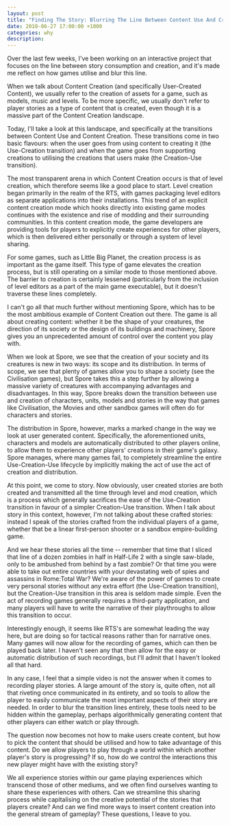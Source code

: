 ```yaml
---
layout: post
title: "Finding The Story: Blurring The Line Between Content Use And Creation"
date: 2010-06-27 17:00:00 +1000
categories: why
description: 
---
```

Over the last few weeks, I've been working on an interactive project that focuses on the line between story consumption and creation, and it's made me reflect on how games utilise and blur this line.

When we talk about Content Creation (and specifically User-Created Content), we usually refer to the creation of assets for a game, such as models, music and levels. To be more specific, we usually don't refer to player stories as a type of content that is created, even though it is a massive part of the Content Creation landscape.

Today, I'll take a look at this landscape, and specifically at the transitions between Content Use and Content Creation. These transitions come in two basic flavours: when the user goes from using content to creating it (the Use-Creation transition) and when the game goes from supporting creations to utilising the creations that users make (the Creation-Use transition).

The most transparent arena in which Content Creation occurs is that of level creation, which therefore seems like a good place to start. Level creation began primarily in the realm of the RTS, with games packaging level editors as separate applications into their installations. This trend of an explicit content creation mode which hooks directly into existing game modes continues with the existence and rise of modding and their surrounding communities. In this content creation mode, the game developers are providing tools for players to explicitly create experiences for other players, which is then delivered either personally or through a system of level sharing.

For some games, such as Little Big Planet, the creation process is as important as the game itself. This type of game elevates the creation process, but is still operating on a similar mode to those mentioned above. The barrier to creation is certainly lessened (particularly from the inclusion of level editors as a part of the main game executable), but it doesn't traverse these lines completely.

I can't go all that much further without mentioning Spore, which has to be the most ambitious example of Content Creation out there. The game is all about creating content: whether it be the shape of your creatures, the direction of its society or the design of its buildings and machinery, Spore gives you an unprecedented amount of control over the content you play with.

When we look at Spore, we see that the creation of your society and its creatures is new in two ways: its scope and its distribution. In terms of scope, we see that plenty of games allow you to shape a society (see the Civilisation games), but Spore takes this a step further by allowing a massive variety of creatures with accompanying advantages and disadvantages. In this way, Spore breaks down the transition between use and creation of characters, units, models and stories in the way that games like Civilisation, the Movies and other sandbox games will often do for characters and stories.

The distribution in Spore, however, marks a marked change in the way we look at user generated content. Specifically, the aforementioned units, characters and models are automatically distributed to other players online, to allow them to experience other players' creations in their game's galaxy. Spore manages, where many games fail, to completely streamline the entire Use-Creation-Use lifecycle by implicitly making the act of use the act of creation and distribution.

At this point, we come to story. Now obviously, user created stories are both created and transmitted all the time through level and mod creation, which is a process which generally sacrifices the ease of the Use-Creation transition in favour of a simpler Creation-Use transition. When I talk about story in this context, however, I'm not talking about these crafted stories: instead I speak of the stories crafted from the individual players of a game, whether that be a linear first-person shooter or a sandbox empire-building game.

And we hear these stories all the time -- remember that time that I sliced that line of a dozen zombies in half in Half-Life 2 with a single saw-blade, only to be ambushed from behind by a fast zombie? Or that time you were able to take out entire countries with your devastating web of spies and assassins in Rome:Total War? We're aware of the power of games to create very personal stories without any extra effort (the Use-Creation transition), but the Creation-Use transition in this area is seldom made simple. Even the act of recording games generally requires a third-party application, and many players will have to write the narrative of their playthroughs to allow this transition to occur.

Interestingly enough, it seems like RTS's are somewhat leading the way here, but are doing so for tactical reasons rather than for narrative ones. Many games will now allow for the recording of games, which can then be played back later. I haven't seen any that then allow for the easy or automatic distribution of such recordings, but I'll admit that I haven't looked all that hard.

In any case, I feel that a simple video is not the answer when it comes to recording player stories. A large amount of the story is, quite often, not all that riveting once communicated in its entirety, and so tools to allow the player to easily communicate the most important aspects of their story are needed. In order to blur the transition lines entirely, these tools need to be hidden within the gameplay, perhaps algorithmically generating content that other players can either watch or play through.

The question now becomes not how to make users create content, but how to pick the content that should be utilised and how to take advantage of this content. Do we allow players to play through a world within which another player's story is progressing? If so, how do we control the interactions this new player might have with the existing story?

We all experience stories within our game playing experiences which transcend those of other mediums, and we often find ourselves wanting to share these experiences with others. Can we streamline this sharing process while capitalising on the creative potential of the stories that players create? And can we find more ways to insert content creation into the general stream of gameplay? These questions, I leave to you.
